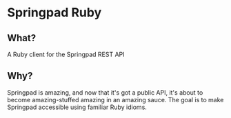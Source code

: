 # Springpad Ruby

## What?

A Ruby client for the Springpad REST API

## Why?

Springpad is amazing, and now that it's got a public API, it's about to become amazing-stuffed amazing in an amazing sauce. The goal is to make Springpad accessible using familiar Ruby idioms.
